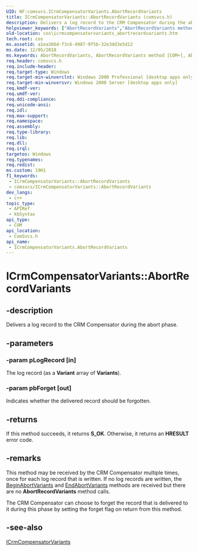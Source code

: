 ```yaml
---
UID: NF:comsvcs.ICrmCompensatorVariants.AbortRecordVariants
title: ICrmCompensatorVariants::AbortRecordVariants (comsvcs.h)
description: Delivers a log record to the CRM Compensator during the abort phase.
helpviewer_keywords: ["AbortRecordVariants","AbortRecordVariants method [COM+]","AbortRecordVariants method [COM+]","ICrmCompensatorVariants interface","ICrmCompensatorVariants interface [COM+]","AbortRecordVariants method","ICrmCompensatorVariants.AbortRecordVariants","ICrmCompensatorVariants::AbortRecordVariants","_dtc_ICrmCompensatorVariants_AbortRecordVariants","comsvcs/ICrmCompensatorVariants::AbortRecordVariants","cos.icrmcompensatorvariants_abortrecordvariants"]
old-location: cos\icrmcompensatorvariants_abortrecordvariants.htm
tech.root: cos
ms.assetid: a1ea366d-f3c6-4987-9f5b-32e3dd3e5d12
ms.date: 12/05/2018
ms.keywords: AbortRecordVariants, AbortRecordVariants method [COM+], AbortRecordVariants method [COM+],ICrmCompensatorVariants interface, ICrmCompensatorVariants interface [COM+],AbortRecordVariants method, ICrmCompensatorVariants.AbortRecordVariants, ICrmCompensatorVariants::AbortRecordVariants, _dtc_ICrmCompensatorVariants_AbortRecordVariants, comsvcs/ICrmCompensatorVariants::AbortRecordVariants, cos.icrmcompensatorvariants_abortrecordvariants
req.header: comsvcs.h
req.include-header: 
req.target-type: Windows
req.target-min-winverclnt: Windows 2000 Professional [desktop apps only]
req.target-min-winversvr: Windows 2000 Server [desktop apps only]
req.kmdf-ver: 
req.umdf-ver: 
req.ddi-compliance: 
req.unicode-ansi: 
req.idl: 
req.max-support: 
req.namespace: 
req.assembly: 
req.type-library: 
req.lib: 
req.dll: 
req.irql: 
targetos: Windows
req.typenames: 
req.redist: 
ms.custom: 19H1
f1_keywords:
 - ICrmCompensatorVariants::AbortRecordVariants
 - comsvcs/ICrmCompensatorVariants::AbortRecordVariants
dev_langs:
 - c++
topic_type:
 - APIRef
 - kbSyntax
api_type:
 - COM
api_location:
 - ComSvcs.h
api_name:
 - ICrmCompensatorVariants.AbortRecordVariants
---
```


# ICrmCompensatorVariants::AbortRecordVariants


## -description

Delivers a log record to the CRM Compensator during the abort phase.

## -parameters

### -param pLogRecord [in]

The log record (as a <b>Variant</b> array of <b>Variants</b>).

### -param pbForget [out]

Indicates whether the delivered record should be forgotten.

## -returns

If this method succeeds, it returns <b>S_OK</b>. Otherwise, it returns an <b>HRESULT</b> error code.

## -remarks

This method may be received by the CRM Compensator multiple times, once for each log record that is written. If no log records are written, the <a href="/windows/desktop/api/comsvcs/nf-comsvcs-icrmcompensatorvariants-beginabortvariants">BeginAbortVariants</a> and <a href="/windows/desktop/api/comsvcs/nf-comsvcs-icrmcompensatorvariants-endabortvariants">EndAbortVariants</a> methods are received but there are no <b>AbortRecordVariants</b> method calls.

The CRM Compensator can choose to forget the record that is delivered to it during this phase by setting the forget flag on return from this method.

## -see-also

<a href="/windows/desktop/api/comsvcs/nn-comsvcs-icrmcompensatorvariants">ICrmCompensatorVariants</a>
